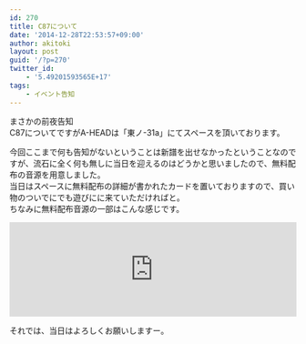 ```yaml
---
id: 270
title: C87について
date: '2014-12-28T22:53:57+09:00'
author: akitoki
layout: post
guid: '/?p=270'
twitter_id:
    - '5.49201593565E+17'
tags:
    - イベント告知
---
```


まさかの前夜告知  
C87についてですがA-HEADは「東ノ-31a」にてスペースを頂いております。  
<!--more-->
今回ここまで何も告知がないということは新譜を出せなかったということなのですが、流石に全く何も無しに当日を迎えるのはどうかと思いましたので、無料配布の音源を用意しました。  
当日はスペースに無料配布の詳細が書かれたカードを置いておりますので、買い物のついでにでも遊びにに来ていただければと。  
ちなみに無料配布音源の一部はこんな感じです。  
<iframe frameborder="no" height="166" loading="lazy" scrolling="no" src="https://w.soundcloud.com/player/?url=https%3A//api.soundcloud.com/tracks/183223351&color=ff5500&auto_play=false&hide_related=false&show_comments=true&show_user=true&show_reposts=false" width="100%"></iframe>

それでは、当日はよろしくお願いしますー。
